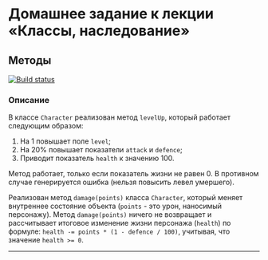# Домашнее задание к лекции «Классы, наследование»

## Методы

[![Build status](https://ci.appveyor.com/api/projects/status/hfm0gyvyxq2i5jvk?svg=true)](https://ci.appveyor.com/project/NadinDesyatova/ajs-oop-methods)

### Описание

В классе `Character` реализован метод `levelUp`, который работает следующим образом:
1. На 1 повышает поле `level`;
1. На 20% повышает показатели `attack` и `defence`;
1. Приводит показатель `health` к значению 100.

Метод работает, только если показатель жизни не равен 0. В противном случае генерируется ошибка (нельзя повысить левел умершего).

Реализован метод `damage(points)` класса `Character`, который меняет внутреннее состояние объекта (`points` -  это урон, наносимый персонажу). Метод `damage(points)` ничего не возвращает и рассчитывает итоговое изменение жизни персонажа (`health`) по формуле: `health -= points * (1 - defence / 100)`, учитывая, что значение `health >= 0`.

---